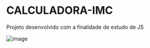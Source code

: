 # CALCULADORA-IMC
Projeto desenvolvido com a finalidade de estudo de JS

![image](https://github.com/PoliSouza/CALCULADORA-IMC/assets/116771153/548c0e2d-4628-4de6-b1d7-b2518203208c)


